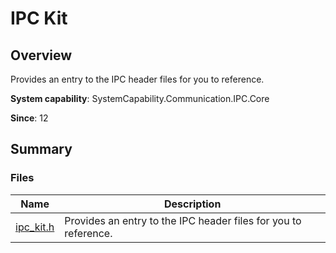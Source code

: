 # IPC Kit


## Overview

Provides an entry to the IPC header files for you to reference.

**System capability**: SystemCapability.Communication.IPC.Core

**Since**: 12


## Summary


### Files

| Name| Description| 
| -------- | -------- |
| [ipc_kit.h](ipc__kit_8h.md) | Provides an entry to the IPC header files for you to reference. | 
